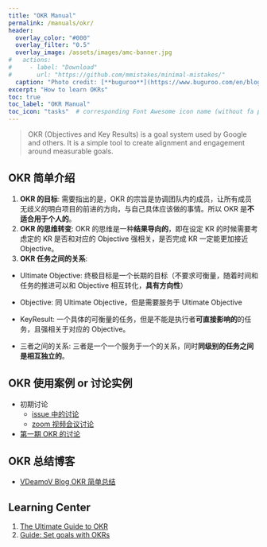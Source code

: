 ```yaml
---
title: "OKR Manual"
permalink: /manuals/okr/
header:
  overlay_color: "#000"
  overlay_filter: "0.5"
  overlay_image: /assets/images/amc-banner.jpg
#   actions:
#     - label: "Download"
#       url: "https://github.com/mmistakes/minimal-mistakes/"
  caption: "Photo credit: [**buguroo**](https://www.buguroo.com/en/blog/topic/ai)"
excerpt: "How to learn OKRs"
toc: true
toc_label: "OKR Manual"
toc_icon: "tasks"  # corresponding Font Awesome icon name (without fa prefix)
---
```

> OKR (Objectives and Key Results) is a goal system used by Google and others. It is a simple tool to create alignment and engagement around measurable goals.

## OKR 简单介绍

1. **OKR 的目标**: 需要指出的是，OKR 的宗旨是协调团队内的成员，让所有成员无歧义的明白项目的前进的方向，与自己具体应该做的事情。所以 OKR 是**不适合用于个人的**。
2. **OKR 的思维转变**: OKR 的思维是一种**结果导向的**，即在设定 KR 的时候需要考虑定的 KR 是否和对应的 Objective 强相关，是否完成 KR 一定能更加接近 Objective。
3. **OKR 任务之间的关系**:

- Ultimate Objective: 终极目标是一个长期的目标（不要求可衡量，随着时间和任务的推进可以和 Objective 相互转化，**具有方向性**）

- Objective: 同 Ultimate Objective，但是需要服务于 Ultimate Objective

- KeyResult: 一个具体的可衡量的任务，但是不能是执行者**可直接影响的**的任务，且强相关于对应的 Objective。

- 三者之间的关系: 三者是一个一个服务于一个的关系，同时**同级别的任务之间是相互独立的**。

## OKR 使用案例 or 讨论实例

- 初期讨论
  - [issue 中的讨论](https://github.com/BUPT/magic-mirror/issues/17)
  - [zoom 视频会议讨论](https://zoom.us/recording/share/p0-3_CKAOxmVDUPEtTequfRkTGUdsDN3tSZW_QGOVi-wIumekTziMw)
- [第一期 OKR 的讨论](https://ai-ml.club/events/seminar-meeting-minutes-3-2/)

## OKR 总结博客

- [VDeamoV Blog OKR 简单总结](https://vdeamov.github.io/任务管理/2019/08/19/OKR总结/)

## Learning Center

1. [The Ultimate Guide to OKR](https://www.perdoo.com/the-ultimate-okr-guide/)
1. [Guide: Set goals with OKRs](https://rework.withgoogle.com/guides/set-goals-with-okrs/steps/introduction/)
